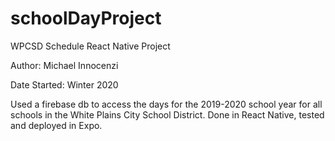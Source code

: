 # schoolDayProject
WPCSD Schedule React Native Project

Author: Michael Innocenzi

Date Started: Winter 2020

Used a firebase db to access the days for the 2019-2020 school year for all schools in the White Plains City School District.
Done in React Native, tested and deployed in Expo.
